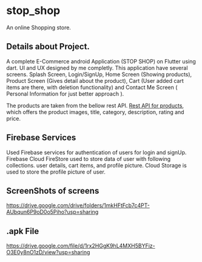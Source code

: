 # stop_shop

An online Shopping store.

## Details about Project.

A complete E-Commerce android Application (STOP SHOP) on Flutter using dart. UI and UX designed by me completly. This application have several screens. Splash Screen, Login/SignUp, Home Screen (Showing products), Product Screen (Gives detail about the product), Cart (User added cart items are there, with deletion functionality) and Contact Me Screen ( Personal Information for just better approach ). 

The products are taken from the bellow rest API.
[Rest API for products](https://fakestoreapi.com/), which offers the product images, title, category, description, rating and price.

## Firebase Services

Used Firebase services for authentication of users for login and signUp. Firebase Cloud FireStore used to store data of user with following collections. user details, cart items, and profile picture. Cloud Storage is used to store the profile picture of user. 

## ScreenShots of screens
https://drive.google.com/drive/folders/1mkHFtFcb7c4PT-AUbqun6P9oD0o5Piho?usp=sharing

## .apk File
https://drive.google.com/file/d/1rx2HGgK9hL4MXH5BYFiz-O3E0y8nO1zD/view?usp=sharing
